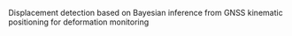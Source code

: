Displacement detection based on Bayesian inference from GNSS kinematic positioning for deformation monitoring
